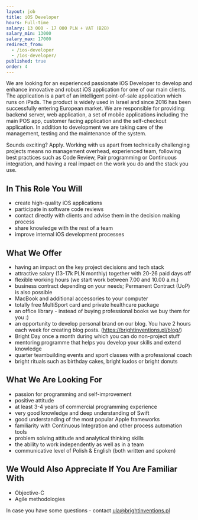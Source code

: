 ```yaml
---
layout: job
title: iOS Developer
hours: Full-time
salary: 13 000 - 17 000 PLN + VAT (B2B)
salary_min: 13000
salary_max: 17000
redirect_from:
  - /ios-developer
  - /ios-developer/
published: true
order: 4
---
```

We are looking for an experienced passionate iOS Developer to develop and enhance innovative and robust iOS application for one of our main clients. The application is a part of an intelligent point-of-sale application which runs on iPads. The product is widely used in Israel and since 2016 has been successfully entering European market. We are responsible for providing: backend server, web application, a set of mobile applications including the main POS app, customer facing application and the self-checkout application. In addition to development we are taking care of the management, testing and the maintenance of the system. 

Sounds exciting? Apply. Working with us apart from technically challenging projects means no management overhead, experienced team, following best practices such as Code Review, Pair programming or Continuous integration, and having a real impact on the work you do and the stack you use. 

## In This Role You Will

* create high-quality iOS applications 
* participate in software code reviews 
* contact directly with clients and advise them in the decision making process 
* share knowledge with the rest of a team
* improve internal iOS development processes

## What We Offer

* having an impact on the key project decisions and tech stack 
* attractive salary (13-17k PLN monthly) together with 20-26 paid days off
* flexible working hours (we start work between 7.00 and 10.00 a.m.)  
* business contract depending on your needs; Permanent Contract (UoP) is also possible 
* MacBook and additional accessories to your computer 
* totally free MultiSport card and private healthcare package
* an office library - instead of buying professional books we buy them for you :) 
* an opportunity to develop personal brand on our blog. You have 2 hours each week for creating blog posts.  (https://brightinventions.pl/blog/)  
* Bright Day once a month during which you can do non-project stuff 
* mentoring programme that helps you develop your skills and extend knowledge 
* quarter teambuilding events and sport classes with a professional coach 
* bright rituals such as birthday cakes, bright kudos or bright donuts   

## What We Are Looking For

* passion for programming and self-improvement
* positive attitude
* at least 3-4 years of commercial programming experience
* very good knowledge and deep understanding of Swift
* good understanding of the most popular Apple frameworks
* familiarity with Continuous Integration and other process automation tools
* problem solving attitude and analytical thinking skills
* the ability to work independently as well as in a team
* communicative level of Polish & English (both written and spoken)


## We Would Also Appreciate If You Are Familiar With

* Objective-C
* Agile methodologies

In case you have some questions - contact ula@brightinventions.pl